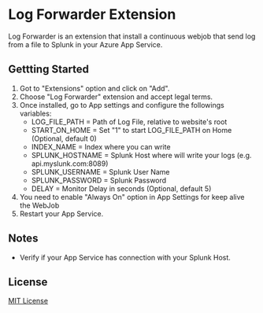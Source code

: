Log Forwarder Extension
================

Log Forwarder is an extension that install a continuous webjob that send log from a file to Splunk in your Azure App Service.

## Gettting Started

1. Got to "Extensions" option and click on "Add".
2. Choose "Log Forwarder" extension and accept legal terms.
3. Once installed, go to App settings and configure the followings variables:
    - LOG_FILE_PATH = Path of Log File, relative to website's root
    - START_ON_HOME = Set "1" to start LOG_FILE_PATH on Home (Optional, default 0)
    - INDEX_NAME = Index where you can write
    - SPLUNK_HOSTNAME = Splunk Host where will write your logs (e.g. api.myslunk.com:8089)
    - SPLUNK_USERNAME = Splunk User Name
    - SPLUNK_PASSWORD = Splunk Password
    - DELAY = Monitor Delay in seconds (Optional, default 5)
4. You need to enable "Always On" option in App Settings for keep alive the WebJob
5. Restart your App Service.

## Notes

- Verify if your App Service has connection with your Splunk Host.

## License

[MIT License](https://raw.githubusercontent.com/cignium/LogForwarder/master/LICENSE.txt)